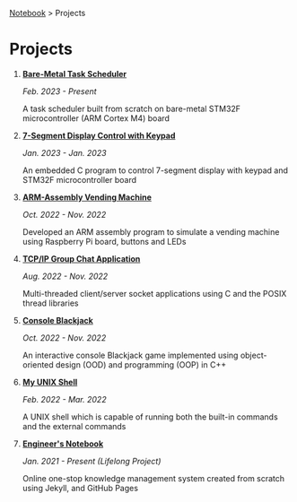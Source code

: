 <a href="../">Notebook</a> > Projects

# Projects



1. **<a href="./bare-metal-task-scheduler">Bare-Metal Task Scheduler</a>** 

   *Feb. 2023 - Present*

   A task scheduler built from scratch on bare-metal STM32F microcontroller (ARM Cortex M4) board

2. **<a href="./7-segment-display-control-with-keypad">7-Segment Display Control with Keypad</a>**

   *Jan. 2023 - Jan. 2023*

   An embedded C program to control 7-segment display with keypad and STM32F microcontroller board

3. **<a href="./arm-assembly-vending-machine">ARM-Assembly Vending Machine</a>**

   *Oct. 2022 - Nov. 2022*

   Developed an ARM assembly program to simulate a vending machine using Raspberry Pi board, buttons and LEDs

4. **<a href="./tcpip-group-chat-application">TCP/IP Group Chat Application</a>**

   *Aug. 2022 - Nov. 2022*

   Multi-threaded client/server socket applications using C and the POSIX thread libraries

5. **<a href="./console-blackjack">Console Blackjack</a>**

   *Oct. 2022 - Nov. 2022*

   An interactive console Blackjack game implemented using object-oriented design (OOD) and programming (OOP) in C++

6. **<a href="./my-unix-shell">My UNIX Shell</a>**

   *Feb. 2022 - Mar. 2022*

   A UNIX shell which is capable of running both the built-in commands and the external commands

7. **<a href="./engineers-notebook">Engineer's Notebook</a>**

   *Jan. 2021 - Present (Lifelong Project)*

   Online one-stop knowledge management system created from scratch using Jekyll, and GitHub Pages
